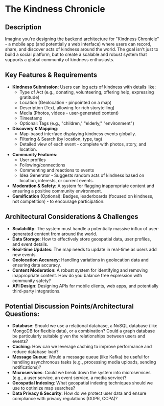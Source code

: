 # The Kindness Chronicle

## Description

Imagine you're designing the backend architecture for "Kindness Chronicle" - a mobile app (and potentially a web interface) where users can record, share, and discover acts of kindness around the world. The goal isn't just to build a social platform, but to create a scalable and robust system that supports a global community of kindness enthusiasts.

## Key Features & Requirements

- **Kindness Submission**: Users can log acts of kindness with details like:
  - Type of Act (e.g., donating, volunteering, offering help, expressing gratitude)
  - Location (Geolocation - pinpointed on a map)
  - Description (Text, allowing for rich storytelling)
  - Media (Photos, videos - user-generated content)
  - Timestamp
  - Optional: Tags (e.g., "children," "elderly," "environment")
- **Discovery & Mapping**:
  - Map-based interface displaying kindness events globally.
  - Filtering & Search (by location, type, tag)
  - Detailed view of each event - complete with photos, story, and location.
- **Community Features**:
  - User profiles
  - Following/connections
  - Commenting and reactions to events
  - Idea Generator - Suggests random acts of kindness based on location, interests, or current events.
- **Moderation & Safety**: A system for flagging inappropriate content and ensuring a positive community environment.
- **Gamification** (Optional): Badges, leaderboards (focused on kindness, not competition) - to encourage participation.

## Architectural Considerations & Challenges

- **Scalability**: The system must handle a potentially massive influx of user-generated content from around the world.
- **Data Storage**: How to effectively store geospatial data, user profiles, and event details.
- **Real-time Updates**: The map needs to update in real-time as users add new events.
- **Geolocation Accuracy**: Handling variations in geolocation data and ensuring data accuracy.
- **Content Moderation**: A robust system for identifying and removing inappropriate content. How do you balance free expression with community safety?
- **API Design**: Designing APIs for mobile clients, web apps, and potentially third-party integrations.

## Potential Discussion Points/Architectural Questions:

- **Database**: Should we use a relational database, a NoSQL database (like MongoDB for flexible data), or a combination? Could a graph database be particularly suitable given the relationships between users and events?
- **Caching**: How can we leverage caching to improve performance and reduce database load?
- **Message Queue**: Would a message queue (like Kafka) be useful for handling asynchronous tasks (e.g., processing media uploads, sending notifications)?
- **Microservices**: Could we break down the system into microservices (e.g., a user service, an event service, a media service)?
- **Geospatial Indexing**: What geospatial indexing techniques should we use to optimize map searches?
- **Data Privacy & Security**: How do we protect user data and ensure compliance with privacy regulations (GDPR, CCPA)?